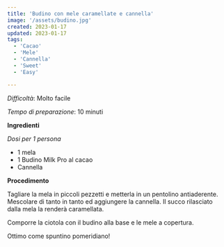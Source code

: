```yaml
---
title: 'Budino con mele caramellate e cannella'
image: '/assets/budino.jpg'
created: 2023-01-17
updated: 2023-01-17
tags:
  - 'Cacao'
  - 'Mele'
  - 'Cannella'
  - 'Sweet'
  - 'Easy'

---
```

*Difficoltà*: Molto facile

*Tempo di preparazione*: 10 minuti

**Ingredienti**

*Dosi per 1 persona*
- 1 mela
- 1 Budino Milk Pro al cacao
- Cannella  


**Procedimento**

Tagliare la mela in piccoli pezzetti e metterla in un pentolino antiaderente.
Mescolare di tanto in tanto ed aggiungere la cannella. Il succo rilasciato dalla mela la renderà caramellata.

Comporre la ciotola con il budino alla base e le mele a copertura. 

Ottimo come spuntino pomeridiano!